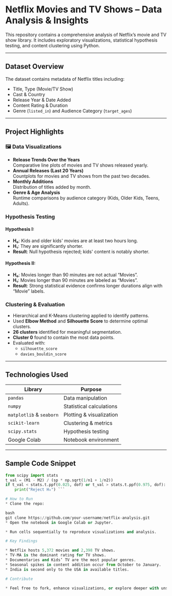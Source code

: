 #  Netflix Movies and TV Shows – Data Analysis & Insights

This repository contains a comprehensive analysis of Netflix’s movie and TV show library. It includes exploratory visualizations, statistical hypothesis testing, and content clustering using Python.

---

##  Dataset Overview

The dataset contains metadata of Netflix titles including:
- Title, Type (Movie/TV Show)
- Cast & Country
- Release Year & Date Added
- Content Rating & Duration
- Genre (`listed_in`) and Audience Category (`target_ages`)

---

##  Project Highlights

### 🖼 Data Visualizations
- **Release Trends Over the Years**  
  Comparative line plots of movies and TV shows released yearly.
- **Annual Releases (Last 20 Years)**  
  Countplots for movies and TV shows from the past two decades.
- **Monthly Additions**  
  Distribution of titles added by month.
- **Genre & Age Analysis**  
  Runtime comparisons by audience category (Kids, Older Kids, Teens, Adults).

###  Hypothesis Testing
#### Hypothesis I:
- **H₀**: Kids and older kids' movies are at least two hours long.
- **H₁**: They are significantly shorter.
-  **Result**: Null hypothesis rejected; kids' content is notably shorter.

#### Hypothesis II:
- **H₀**: Movies longer than 90 minutes are not actual “Movies”.
- **H₁**: Movies longer than 90 minutes are labeled as “Movies”.
-  **Result**: Strong statistical evidence confirms longer durations align with “Movie” labels.

###  Clustering & Evaluation
- Hierarchical and K-Means clustering applied to identify patterns.
- Used **Elbow Method** and **Silhouette Score** to determine optimal clusters.
- **26 clusters** identified for meaningful segmentation.
- **Cluster 0** found to contain the most data points.
- Evaluated with:
  - `silhouette_score`
  - `davies_bouldin_score`

---

##  Technologies Used

| Library        | Purpose                          |
|----------------|----------------------------------|
| `pandas`       | Data manipulation                |
| `numpy`        | Statistical calculations         |
| `matplotlib` & `seaborn` | Plotting & visualization   |
| `scikit-learn` | Clustering & metrics             |
| `scipy.stats`  | Hypothesis testing               |
| Google Colab   | Notebook environment             |

---

##  Sample Code Snippet

```python
from scipy import stats
t_val = (M1 - M2) / (sp * np.sqrt(1/n1 + 1/n2))
if t_val < stats.t.ppf(0.025, dof) or t_val > stats.t.ppf(0.975, dof):
    print("Reject H₀") ```

# How to Run
* Clone the repo:

bash
git clone https://github.com/your-username/netflix-analysis.git
* Open the notebook in Google Colab or Jupyter.

* Run cells sequentially to reproduce visualizations and analysis.

# Key Findings

* Netflix hosts 5,372 movies and 2,398 TV shows.
* TV-MA is the dominant rating for TV shows.
* Documentaries and Kids’ TV are the most popular genres.
* Seasonal spikes in content addition occur from October to January.
* India is second only to the USA in available titles.

# Contribute

* Feel free to fork, enhance visualizations, or explore deeper with unsupervised learning techniques.
